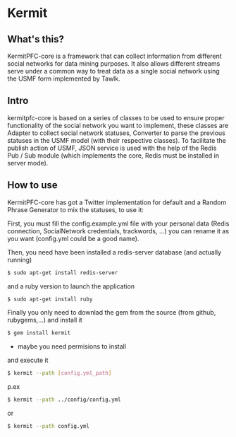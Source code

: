 # Kermit

## What's this?

KermitPFC-core is a framework that can collect information from different social networks for data mining purposes. 
It also allows different streams serve under a common way to treat data as a single social network using the USMF form implemented by Tawlk.


## Intro

kermitpfc-core is based on a series of classes to be used to ensure proper functionality of the social network you want to implement, these classes are Adapter to collect social network statuses, Converter to parse the previous statuses in the USMF model (with their respective classes). To facilitate the publish action of USMF, JSON service is used with the help of the Redis Pub / Sub module (which implements the core, Redis must be installed in server mode).


## How to use

KermitPFC-core has got a Twitter implementation for default and a Random Phrase Generator to mix the statuses, to use it:

First, you must fill the config.example.yml file with your personal data (Redis connection, SocialNetwork credentials, trackwords, ...) you can rename it as you want (config.yml could be a good name).

Then, you need have been installed a redis-server database (and actually running)

```bash
$ sudo apt-get install redis-server
```

and a ruby version to launch the application

```bash
$ sudo apt-get install ruby
```
Finally you only need to downlad the gem from the source (from github, rubygems,...) and install it

```bash
$ gem install kermit
```

* maybe you need permisions to install

and execute it

```bash
$ kermit --path [config.yml_path]
```
p.ex

```bash
$ kermit --path ../config/config.yml
```

or

```bash
$ kermit --path config.yml
```